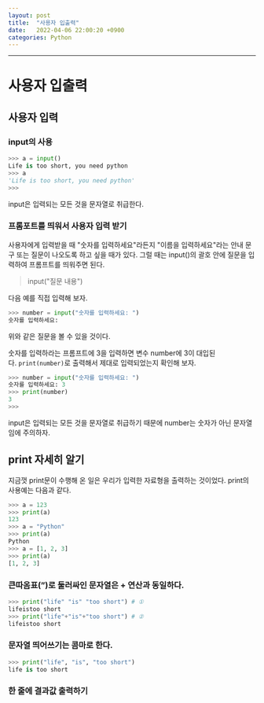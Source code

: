 ```yaml
---
layout: post
title:  "사용자 입출력"
date:   2022-04-06 22:00:20 +0900
categories: Python
---
```


<hr>


# 사용자 입출력

## 사용자 입력

### input의 사용

```python
>>> a = input()
Life is too short, you need python
>>> a
'Life is too short, you need python'
>>>
```

input은 입력되는 모든 것을 문자열로 취급한다.

### 프롬포트를 띄워서 사용자 입력 받기

사용자에게 입력받을 때 "숫자를 입력하세요"라든지 "이름을 입력하세요"라는 안내 문구 또는 질문이 나오도록 하고 싶을 때가 있다. 그럴 때는 input()의 괄호 안에 질문을 입력하여 프롬프트를 띄워주면 된다.

> input("질문 내용")
> 

다음 예를 직접 입력해 보자.

```python
>>> number = input("숫자를 입력하세요: ")
숫자를 입력하세요:
```

위와 같은 질문을 볼 수 있을 것이다.

숫자를 입력하라는 프롬프트에 3을 입력하면 변수 number에 3이 대입된다. `print(number)`로 출력해서 제대로 입력되었는지 확인해 보자.

```python
>>> number = input("숫자를 입력하세요: ")
숫자를 입력하세요: 3
>>> print(number)
3
>>>
```

input은 입력되는 모든 것을 문자열로 취급하기 때문에 number는 숫자가 아닌 문자열임에 주의하자.

## print 자세히 알기

지금껏 print문이 수행해 온 일은 우리가 입력한 자료형을 출력하는 것이었다. print의 사용예는 다음과 같다.

```python
>>> a = 123
>>> print(a)
123
>>> a = "Python"
>>> print(a)
Python
>>> a = [1, 2, 3]
>>> print(a)
[1, 2, 3]
```

### 큰따옴표(”)로 둘러싸인 문자열은 + 연산과 동일하다.

```python
>>> print("life" "is" "too short") # ①
lifeistoo short
>>> print("life"+"is"+"too short") # ②
lifeistoo short
```

### 문자열 띄어쓰기는 콤마로 한다.

```python
>>> print("life", "is", "too short")
life is too short
```

### 한 줄에 결과값 출력하기